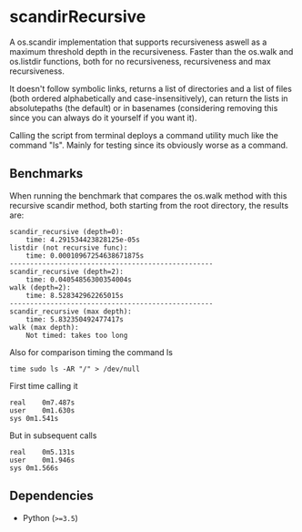# scandirRecursive
A os.scandir implementation that supports recursiveness aswell as a maximum threshold depth in the recursiveness.
Faster than the os.walk and os.listdir functions, both for no recursiveness, recursiveness and max recursiveness.

It doesn't follow symbolic links, returns a list of directories and a list of files (both ordered alphabetically and case-insensitively), can return the lists in absolutepaths (the default) or in basenames (considering removing this since you can always do it yourself if you want it).

Calling the script from terminal deploys a command utility much like the command "ls". Mainly for testing since its obviously worse as a command.

Benchmarks
----------
When running the benchmark that compares the os.walk method with this recursive scandir method, both starting from the root directory, the results are:
```
scandir_recursive (depth=0):
	time: 4.291534423828125e-05s
listdir (not recursive func):
	time: 0.00010967254638671875s
--------------------------------------------------
scandir_recursive (depth=2):
	time: 0.04054856300354004s
walk (depth=2):
	time: 8.528342962265015s
--------------------------------------------------
scandir_recursive (max depth):
	time: 5.832350492477417s
walk (max depth):
	Not timed: takes too long
```

Also for comparison timing the command ls
```
time sudo ls -AR "/" > /dev/null
```
First time calling it
```
real	0m7.487s
user	0m1.630s
sys	0m1.541s
```
But in subsequent calls
```
real	0m5.131s
user	0m1.946s
sys	0m1.566s
```

Dependencies
------------
* Python (`>=3.5`)
